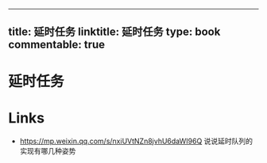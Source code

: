 
---
title: 延时任务
linktitle: 延时任务
type: book
commentable: true
---

# 延时任务

# Links

- https://mp.weixin.qq.com/s/nxiUVtNZn8jvhU6daWI96Q 说说延时队列的实现有哪几种姿势     
    